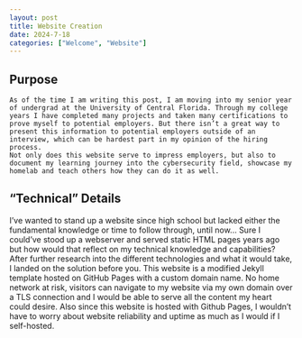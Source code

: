 ```yaml
---
layout: post
title: Website Creation
date: 2024-7-18
categories: ["Welcome", "Website"]
---
```


## Purpose
	As of the time I am writing this post, I am moving into my senior year of undergrad at the University of Central Florida. Through my college years I have completed many projects and taken many certifications to prove myself to potential employers. But there isn’t a great way to present this information to potential employers outside of an interview, which can be hardest part in my opinion of the hiring process. 
	Not only does this website serve to impress employers, but also to document my learning journey into the cybersecurity field, showcase my homelab and teach others how they can do it as well.    

## “Technical” Details
I’ve wanted to stand up a website since high school but lacked either the fundamental knowledge or time to follow through, until now... Sure I could’ve stood up a webserver and served static HTML pages years ago but how would that reflect on my technical knowledge and capabilities? After further research into the different technologies and what it would take, I landed on the solution before you. This website is a modified Jekyll template hosted on GitHub Pages with a custom domain name. No home network at risk, visitors can navigate to my website via my own domain over a TLS connection and I would be able to serve all the content my heart could desire. Also since this website is hosted with Github Pages, I wouldn’t have to worry about website reliability and uptime as much as I would if I self-hosted. 

